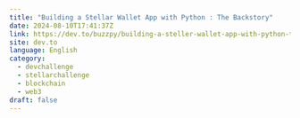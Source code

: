 ```yaml
---
title: "Building a Stellar Wallet App with Python : The Backstory"
date: 2024-08-10T17:41:37Z
link: https://dev.to/buzzpy/building-a-steller-wallet-app-with-python-the-backstory-1knn?utm_medium=RSS&utm_source=news.12bit.vn
site: dev.to
language: English
category:
  - devchallenge
  - stellarchallenge
  - blockchain
  - web3
draft: false
---
```

